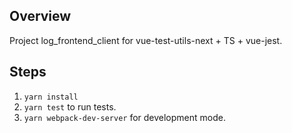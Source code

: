 ## Overview
Project log_frontend_client for vue-test-utils-next + TS + vue-jest.

## Steps
1. `yarn install` 
2. `yarn test` to run tests. 
3. `yarn webpack-dev-server` for development mode. 
